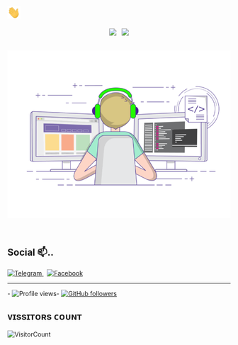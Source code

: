## <img src="gifs/Hi.gif" width="29px"> 



<div align="center">   
    <img src="https://github-readme-stats.vercel.app/api/top-langs/?username=TEAM-DLK&layout=compact&theme=react"/>
    &nbsp;
    <img height="165px" src="https://github-readme-stats.vercel.app/api?username=TEAM-DLK&count_private=true&show_icons=true&custom_title=Github%20Stats&hide=issues&theme=react"/>
</div>

<br>
 
  

 ​<img src="gifs/DOOZY 1.gif" alt="coding ?"> 
 
  
  
  
 ​</div>
 
 
  
## Social 📫..


<a href="https://t.me/DLKDevelopers">
<img alt="Telegram" 
src="https://img.shields.io/badge/Telegram-2CA5E0?style=for-the-badge&logo=telegram&logoColor=white">
    </a>
    &nbsp;
<a href="https://facebook.com/DHANANJAYA.MADHUSHANKA.0">
<img alt="Facebook" 
src="https://img.shields.io/badge/Instagram-%23E4405F.svg?style=for-the-badge&logo=Instagram&logoColor=white">
    </a>
</div>






___
 


 
 ​-​ ![​Profile views​](https://gpvc.arturio.dev/TEAM-DLK) 
 ​-​ [![​GitHub followers​](https://img.shields.io/github/followers/TEAM-DLK.svg?style=social&label=Follow&maxAge=2592000)](https://github.com/TEAM-DLK?tab=followers) 








 
 ## ᴠɪssɪᴛᴏʀs ᴄᴏᴜɴᴛ
 ​![​VisitorCount​](https://profile-counter.glitch.me/{TEAM-DLK}/count.svg)
